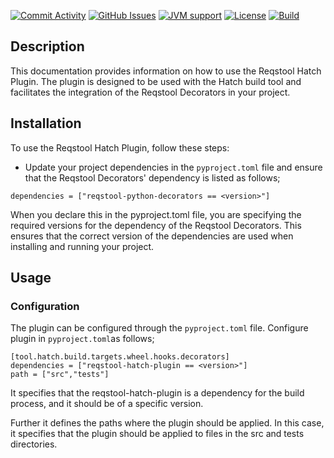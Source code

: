 
[![Commit Activity](https://img.shields.io/github/commit-activity/m/Luftfartsverket/reqstool-python-hatch-plugin?label=commits&style=for-the-badge)](https://github.com/Luftfartsverket/reqstool-python-hatch-plugin/pulse)
[![GitHub Issues](https://img.shields.io/github/issues/Luftfartsverket/reqstool-python-hatch-plugin?style=for-the-badge&logo=github)](https://github.com/Luftfartsverket/reqstool-python-hatch-plugin/issues)
[![JVM support](https://img.shields.io/badge/Java-21-brightgreen.svg?style=for-the-badge)](https://sdkman.io)
[![License](https://img.shields.io/github/license/Luftfartsverket/reqstool-python-hatch-plugin?style=for-the-badge&logo=opensourceinitiative)](https://opensource.org/license/mit/)
[![Build](https://img.shields.io/github/actions/workflow/status/Luftfartsverket/reqstool-python-hatch-plugin/build.yml?style=for-the-badge&logo=github)](https://github.com/Luftfartsverket/reqstool-python-hatch-plugin/actions/workflows/build.yml)


## Description

This documentation provides information on how to use the Reqstool Hatch Plugin. The plugin is designed to be used with the Hatch build tool and facilitates the integration of the Reqstool Decorators in your project.

## Installation

To use the Reqstool Hatch Plugin, follow these steps:

- Update your project dependencies in the `pyproject.toml` file and 
ensure that the Reqstool Decorators' dependency is listed as follows;
``` 
dependencies = ["reqstool-python-decorators == <version>"]
```

When you declare this in the pyproject.toml file, you are specifying the required versions for the dependency of the Reqstool Decorators. This ensures that the correct version of the dependencies are used when installing and running your project.



## Usage



### Configuration

The plugin can be configured through the `pyproject.toml` file. Configure plugin in `pyproject.toml`as follows;

```
[tool.hatch.build.targets.wheel.hooks.decorators]
dependencies = ["reqstool-hatch-plugin == <version>"]
path = ["src","tests"]

```
It specifies that the reqstool-hatch-plugin is a dependency for the build process, and it should be of a specific version. 

Further it defines the paths where the plugin should be applied. In this case, it specifies that the plugin should be applied to files in the src and tests directories. 
